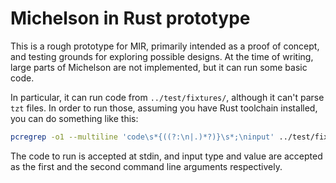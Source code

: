# Michelson in Rust prototype

This is a rough prototype for MIR, primarily intended as a proof of concept, and
testing grounds for exploring possible designs. At the time of writing, large
parts of Michelson are not implemented, but it can run some basic code.

In particular, it can run code from `../test/fixtures/`, although it can't parse
`tzt` files. In order to run those, assuming you have Rust toolchain installed, you can do something like this:

```bash
pcregrep -o1 --multiline 'code\s*{((?:\n|.)*?)}\s*;\ninput' ../test/fixtures/factorial.tzt | cargo run nat 30
```

The code to run is accepted at stdin, and input type and value are accepted as
the first and the second command line arguments respectively.
